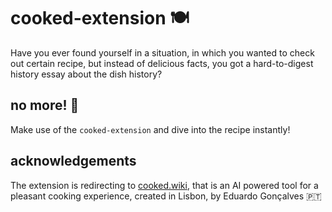 # cooked-extension :plate_with_cutlery:

Have you ever found yourself in a situation, in which you wanted to check out certain recipe, but instead of delicious facts, you got a hard-to-digest history essay about the dish history?

## no more! :ramen:

Make use of the `cooked-extension` and dive into the recipe instantly!

## acknowledgements

The extension is redirecting to [cooked.wiki](https://twitter.com/cooked_wiki), that is an AI powered tool for a pleasant cooking experience, created in Lisbon, by Eduardo Gonçalves :portugal:
